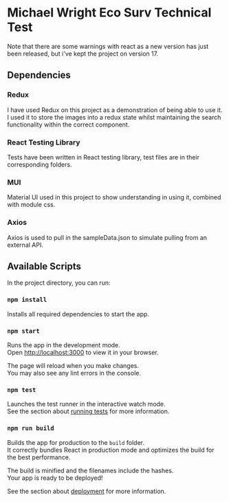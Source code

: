 # Michael Wright Eco Surv Technical Test

Note that there are some warnings with react as a new version has just been released, but i've kept the project on version 17.

## Dependencies

### Redux

I have used Redux on this project as a demonstration of being able to use it. I used it to store the images into a redux state whilst maintaining the search functionality within the correct component.

### React Testing Library

Tests have been written in React testing library, test files are in their corresponding folders.

### MUI

Material UI used in this project to show understanding in using it, combined with module css.

### Axios

Axios is used to pull in the sampleData.json to simulate pulling from an external API.

## Available Scripts

In the project directory, you can run:

### `npm install`

Installs all required dependencies to start the app.

### `npm start`

Runs the app in the development mode.\
Open [http://localhost:3000](http://localhost:3000) to view it in your browser.

The page will reload when you make changes.\
You may also see any lint errors in the console.

### `npm test`

Launches the test runner in the interactive watch mode.\
See the section about [running tests](https://facebook.github.io/create-react-app/docs/running-tests) for more information.

### `npm run build`

Builds the app for production to the `build` folder.\
It correctly bundles React in production mode and optimizes the build for the best performance.

The build is minified and the filenames include the hashes.\
Your app is ready to be deployed!

See the section about [deployment](https://facebook.github.io/create-react-app/docs/deployment) for more information.






